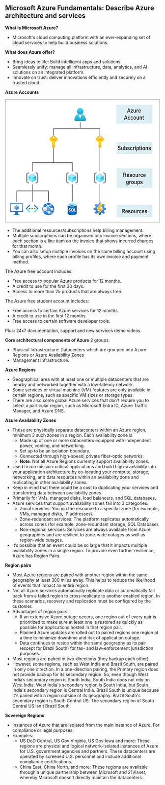 ## Microsoft Azure Fundamentals: Describe Azure architecture and services

**What is Microsoft Azure?**
- Microsoft's cloud computing platform with an ever-expanding set of cloud services to help build business solutions.

**What does Azure offer?**
- Bring ideas to life: Build intelligent apps and solutions
- Seamlessly unify: manage all infrastructure, data, analytics, and AI solutions on an integrated platform.
- Innovate on trust: deliver innovations efficiently and securely on a trusted cloud.

**Azure Accounts**

![alt text](https://github.com/viviensiu/Azure/blob/main/images/account-scope-levels.png)
* The additional resources/subscriptions help billing management.
* Multiple subscriptions can be organised into invoice sections, where each section is a line item on the invoice that shows incurred charges for that month.
* You can also setup multiple invoices on the same billing account using billing profiles, where each profile has its own invoice and payment method.

The Azure free account includes:
- Free access to popular Azure products for 12 months.
- A credit to use for the first 30 days.
- Access to more than 25 products that are always free.

The Azure free student account includes: 
- Free access to certain Azure services for 12 months.
- A credit to use in the first 12 months.
- Free access to certain software developer tools.

Plus: 24x7 documentation, support and new services demo videos.

**Core architectural components of Azure**
2 groups:
- Physical Infrastructure: Datacenters which are grouped into Azure Regions or Azure Availability Zones
- Management Infrastructure.

**Azure Regions** 
- Geographical area with at least one or multiple datacenters that are nearby and networked together with a low-latency network. 
- Some services or virtual machine (VM) features are only available in certain regions, such as specific VM sizes or storage types. 
- There are also some global Azure services that don't require you to select a particular region, such as Microsoft Entra ID, Azure Traffic Manager, and Azure DNS.

**Azure Availability Zones** 
- These are physically separate datacenters within an Azure region, minimum 3 such zones in a region. Each availability zone is: 
    * Made up of one or more datacenters equipped with independent power, cooling, and networking.
    * Set up to be an isolation boundary.
    * Connected through high-speed, private fiber-optic networks.
    * **Note**: Not all Azure Regions currently support availability zones.
- Used to run mission-critical applications and build high-availability into your application architecture by co-locating your compute, storage, networking, and data resources within an availability zone and replicating in other availability zones. 
- Keep in mind that there could be a cost to duplicating your services and transferring data between availability zones.
- Primarily for VMs, managed disks, load balancers, and SQL databases. 
- Azure services that support availability zones fall into 3 categories:
    * Zonal services: You pin the resource to a specific zone (for example, VMs, managed disks, IP addresses).
    * Zone-redundant services: The platform replicates automatically across zones (for example, zone-redundant storage, SQL Database).
    * Non-regional services: Services are always available from Azure geographies and are resilient to zone-wide outages as well as region-wide outages.
-  It’s possible that an event could be so large that it impacts multiple availability zones in a single region. To provide even further resilience, Azure has Region Pairs.

**Region pairs**
- Most Azure regions are paired with another region within the same geography at least 300 miles away. This helps to reduce the likelihood of events that impact an entire region.
- Not all Azure services automatically replicate data or automatically fall back from a failed region to cross-replicate to another enabled region. In these scenarios, recovery and replication must be configured by the customer.
- Advantages of region pairs:
    * If an extensive Azure outage occurs, one region out of every pair is prioritized to make sure at least one is restored as quickly as possible for applications hosted in that region pair.
    * Planned Azure updates are rolled out to paired regions one region at a time to minimize downtime and risk of application outage.
    * Data continues to reside within the same geography as its pair (except for Brazil South) for tax- and law-enforcement jurisdiction purposes.
- Most regions are paired in two-directions (they backup each other).
- However, some regions, such as West India and Brazil South, are paired in only one direction. In a one-direction pairing, the Primary region does not provide backup for its secondary region. So, even though West India’s secondary region is South India, South India does not rely on West India. West India's secondary region is South India, but South India's secondary region is Central India. Brazil South is unique because it's paired with a region outside of its geography. Brazil South's secondary region is South Central US. The secondary region of South Central US isn't Brazil South.

**Sovereign Regions**
- Instances of Azure that are isolated from the main instance of Azure. For compliance or legal purposes.
- Examples:
    * US DoD Central, US Gov Virginia, US Gov Iowa and more: These regions are physical and logical network-isolated instances of Azure for U.S. government agencies and partners. These datacenters are operated by screened U.S. personnel and include additional compliance certifications.
    * China East, China North, and more: These regions are available through a unique partnership between Microsoft and 21Vianet, whereby Microsoft doesn't directly maintain the datacenters.
